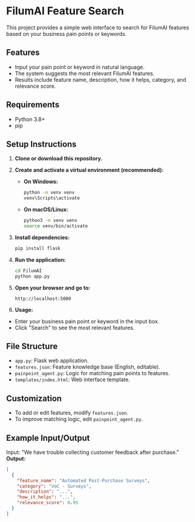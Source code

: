 # FilumAI Feature Search

This project provides a simple web interface to search for FilumAI features based on your business pain points or keywords.

## Features
- Input your pain point or keyword in natural language.
- The system suggests the most relevant FilumAI features.
- Results include feature name, description, how it helps, category, and relevance score.

## Requirements
- Python 3.8+
- pip

## Setup Instructions

1. **Clone or download this repository.**

2. **Create and activate a virtual environment (recommended):**

   - **On Windows:**
     ```bash
     python -m venv venv
     venv\Scripts\activate
     ```
   - **On macOS/Linux:**
     ```bash
     python3 -m venv venv
     source venv/bin/activate
     ```

3. **Install dependencies:**

   ```bash
   pip install flask
   ```

4. **Run the application:**

   ```bash
   cd FilumAI
   python app.py
   ```

5. **Open your browser and go to:**

   ```
   http://localhost:5000
   ```

6. **Usage:**
- Enter your business pain point or keyword in the input box.
- Click "Search" to see the most relevant features.

## File Structure
- `app.py`: Flask web application.
- `features.json`: Feature knowledge base (English, editable).
- `painpoint_agent.py`: Logic for matching pain points to features.
- `templates/index.html`: Web interface template.

## Customization
- To add or edit features, modify `features.json`.
- To improve matching logic, edit `painpoint_agent.py`.

## Example Input/Output

Input: "We have trouble collecting customer feedback after purchase."
**Output:**
```json
[
  {
    "feature_name": "Automated Post-Purchase Surveys",
    "category": "VoC - Surveys",
    "description": "...",
    "how_it_helps": "...",
    "relevance_score": 0.95
  }
]
```
```

